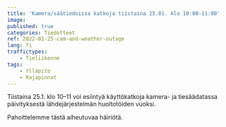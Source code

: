 ```yaml
---
title: 'Kamera/säätiedoissa katkoja tiistaina 25.01. klo 10:00-11:00'
image:
published: true
categories: Tiedotteet
ref: 2022-01-25-cam-and-weather-outage
lang: fi
traffictypes:
    - Tieliikenne
tags:
    - Ylläpito
    - Rajapinnat
---
```


Tiistaina 25.1. klo 10–11 voi esiintyä käyttökatkoja kamera- ja tiesäädatassa päivityksestä lähdejärjestelmän huoltotöiden vuoksi.

Pahoittelemme tästä aiheutuvaa häiriötä.
